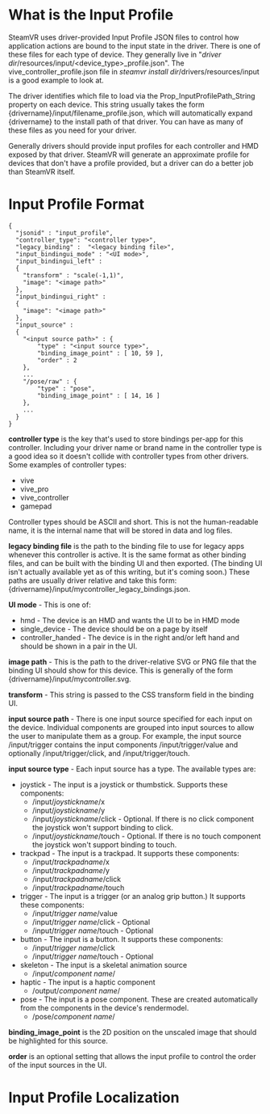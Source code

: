# What is the Input Profile

SteamVR uses driver-provided Input Profile JSON files to control how application actions are bound to the input state in the driver. There is one of these files for each type of device. They generally live in "_driver dir_/resources/input/<device_type>_profile.json". The vive_controller_profile.json file in _steamvr install dir_/drivers/resources/input is a good example to look at.

The driver identifies which file to load via the Prop_InputProfilePath_String property on each device. This string usually takes the form {drivername}/input/filename_profile.json, which will automatically expand {drivername} to the install path of that driver. You can have as many of these files as you need for your driver.

Generally drivers should provide input profiles for each controller and HMD exposed by that driver. SteamVR will generate an approximate profile for devices that don't have a profile provided, but a driver can do a better job than SteamVR itself.

# Input Profile Format

```
{
  "jsonid" : "input_profile",
  "controller_type": "<controller type>",
  "legacy_binding" :  "<legacy binding file>",
  "input_bindingui_mode" : "<UI mode>",
  "input_bindingui_left" :
  {
    "transform" : "scale(-1,1)",
    "image": "<image path>"
  },
  "input_bindingui_right" :
  {
    "image": "<image path>"
  },
  "input_source" :
  {
    "<input source path>" : { 
        "type" : "<input source type>",
        "binding_image_point" : [ 10, 59 ],
        "order" : 2
    },
    ...
    "/pose/raw" : {
        "type" : "pose",
        "binding_image_point" : [ 14, 16 ]
    },
    ...
  }
}
```

**controller type** is the key that's used to store bindings per-app for this controller. Including your driver name or brand name in the controller type is a good idea so it doesn't collide with controller types from other drivers. Some examples of controller types:

* vive
* vive_pro
* vive_controller
* gamepad

Controller types should be ASCII and short. This is not the human-readable name, it is the internal name that will be stored in data and log files.

**legacy binding file** is the path to the binding file to use for legacy apps whenever this controller is active. It is the same format as other binding files, and can be built with the binding UI and then exported. (The binding UI isn't actually available yet as of this writing, but it's coming soon.)  These paths are usually driver relative and take this form: {drivername}/input/mycontroller_legacy_bindings.json.

**UI mode** - This is one of:

* hmd - The device is an HMD and wants the UI to be in HMD mode
* single_device - The device should be on a page by itself
* controller_handed - The device is in the right and/or left hand and should be shown in a pair in the UI.

**image path** - This is the path to the driver-relative SVG or PNG file that the binding UI should show for this device. This is generally of the form {drivername}/input/mycontroller.svg.  

**transform** - This string is passed to the CSS transform field in the binding UI.

**input source path** - There is one input source specified for each input on the device. Individual components are grouped into input sources to allow the user to manipulate them as a group. For example, the input source /input/trigger contains the input components /input/trigger/value and optionally /input/trigger/click, and /input/trigger/touch.

**input source type** - Each input source has a type. The available types are:
* joystick - The input is a joystick or thumbstick. Supports these components:
  * /input/_joystickname_/x
  * /input/_joystickname_/y
  * /input/_joystickname_/click - Optional. If there is no click component the joystick won't support binding to click.
  * /input/_joystickname_/touch - Optional. If there is no touch component the joystick won't support binding to touch.
* trackpad - The input is a trackpad. It supports these components:
  * /input/_trackpadname_/x
  * /input/_trackpadname_/y
  * /input/_trackpadname_/click
  * /input/_trackpadname_/touch
* trigger - The input is a trigger (or an analog grip button.) It supports these components:
  * /input/_trigger name_/value
  * /input/_trigger name_/click - Optional
  * /input/_trigger name_/touch - Optional
* button - The input is a button. It supports these components:
  * /input/_trigger name_/click
  * /input/_trigger name_/touch - Optional
* skeleton - The input is a skeletal animation source
  * /input/_component name_/
* haptic - The input is a haptic component
  * /output/_component name_/
* pose - The input is a pose component. These are created automatically from the components in the device's rendermodel.
  * /pose/_component name_/


**binding_image_point** is the 2D position on the unscaled image that should be highlighted for this source.

**order** is an optional setting that allows the input profile to control the order of the input sources in the UI.

# Input Profile Localization

